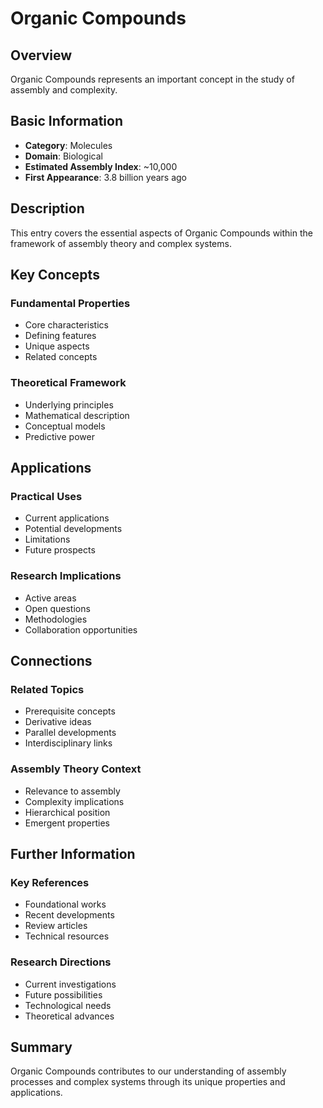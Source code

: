 # Organic Compounds

## Overview

Organic Compounds represents an important concept in the study of assembly and complexity.

## Basic Information

- **Category**: Molecules
- **Domain**: Biological
- **Estimated Assembly Index**: ~10,000
- **First Appearance**: 3.8 billion years ago

## Description

This entry covers the essential aspects of Organic Compounds within the framework of assembly theory and complex systems.

## Key Concepts

### Fundamental Properties
- Core characteristics
- Defining features
- Unique aspects
- Related concepts

### Theoretical Framework
- Underlying principles
- Mathematical description
- Conceptual models
- Predictive power

## Applications

### Practical Uses
- Current applications
- Potential developments
- Limitations
- Future prospects

### Research Implications
- Active areas
- Open questions
- Methodologies
- Collaboration opportunities

## Connections

### Related Topics
- Prerequisite concepts
- Derivative ideas
- Parallel developments
- Interdisciplinary links

### Assembly Theory Context
- Relevance to assembly
- Complexity implications
- Hierarchical position
- Emergent properties

## Further Information

### Key References
- Foundational works
- Recent developments
- Review articles
- Technical resources

### Research Directions
- Current investigations
- Future possibilities
- Technological needs
- Theoretical advances

## Summary

Organic Compounds contributes to our understanding of assembly processes and complex systems through its unique properties and applications.
